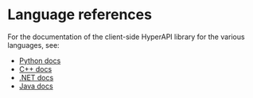 # Language references

For the documentation of the client-side HyperAPI library for the various languages, see:

* [Python docs](pathname:///lang_docs/py/)
* [C++ docs](pathname:///lang_docs/cxx/)
* [.NET docs](pathname:///lang_docs/dotnet/api/Tableau.HyperAPI.html)
* [Java docs](pathname:///lang_docs/java/)
